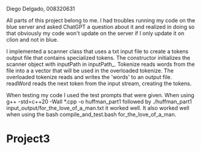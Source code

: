 Diego Delgado, 008320631

All parts of this project belong to me. I had troubles running my code on the blue server and asked ChatGPT a question 
about it and realized in doing so that obviously my code won't update on the server if I only update it on clion and not
in blue. 

I implemented a scanner class that uses a txt input file to create a tokens output file that contains specialized tokens.
The constructor initializes the scanner object with inputPath in inputPath_. Tokenize reads words from the file into a 
a vector that will be used in the overloaded tokenize. The overloaded tokenize reads and writes the 'words' to an output
file. readWord reads the next token from the input stream, creating the tokens.

When testing my code I used the test prompts that were given. When using g++ -std=c++20 -Wall *.cpp -o huffman_part1 
followed by ./huffman_part1 input_output/for_the_love_of_a_man.txt it worked well. It also worked well when using the 
bash compile_and_test.bash for_the_love_of_a_man.
# Project3
